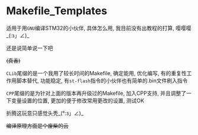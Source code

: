 # Makefile_Templates

适用于用`GNU`编译STM32的小伙伴, 具体怎么用, 我目前没有出教程的打算, 嘤嘤嘤 _(:з」∠)\_

还是说简单说一下吧

~~(真香)~~

`CLib`尾缀的是一个我用了较长时间的Makefile, 确定能用, 优化编写, 有的重复性工作用脚本替代, 功能稳定, 有`st-flash`指令的小伙伴也有简单的.bin文件刷入指令



`CPP`尾缀的是为针对上面的版本再升级过的Makefile, 加入CPP支持, 并且调整了一下变量设置的位置, 更加的便于修改常用更改的设置, 测试OK



折腾这玩意只感觉头秃_(°:з」∠)\_

~~编译原理方面是个废柴的云~~

